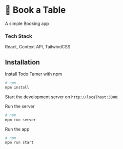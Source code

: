 
#  🥘 Book a Table

A simple Booking app

### Tech Stack

React, Context API, TailwindCSS

## Installation

Install Todo Tamer  with npm
```bash
# npm
npm install
```

Start the development server on `http://localhost:3000`:

Run the server
```bash
# npm
npm run server
```
Run the app
```bash
# npm
npm run start
``` 